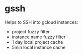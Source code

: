 # gssh

Helps to SSH into gcloud instances:

- project fuzzy filter
- instance name fuzzy filter
- 1 day local project cache
- 5min local instance cache
